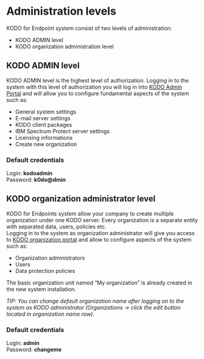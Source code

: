 # Administration levels

KODO for Endpoint system consist of two levels of administration:

* KODO ADMIN level
* KODO organization administration level

## KODO ADMIN level

KODO ADMIN level is the highest level of authorization. Logging in to the system with this level of authorization you will log in into [KODO Admin Portal](kodo-admin-portal/) and will allow you to configure fundamental aspects of the system such as:

* General system settings
* E-mail server settings
* KODO client packages
* IBM Spectrum Protect server settings
* Licensing informations
* Create new organization

### Default credentials

Login: **kodoadmin**  
Password: **k0do@dmin**

## KODO organization administrator level

KODO for Endpoints system allow your company to create multiple organization under one KODO server. Every organization is a separate entity with separated data, users, policies etc.  
Logging in to the system as organization administrator will give you access to [KODO organization portal](kodo-organization-portal/) and allow to configure aspects of the system such as:

* Organization administrators
* Users
* Data protection policies

The basic organization unit named “My organization” is already created in the new system installation.

_TIP: You can change default organization name after logging on to the system as KODO administrator \(Organizations -&gt; click the edit button located in organization name row\)._

### Default credentials

Login: **admin**  
Password: **changeme**

